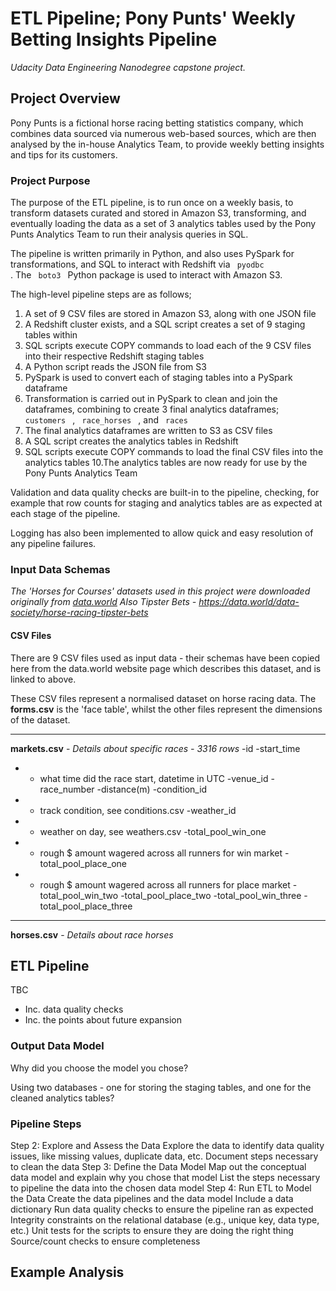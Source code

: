 # ETL Pipeline; Pony Punts' Weekly Betting Insights Pipeline

*Udacity Data Engineering Nanodegree capstone project.*

## Project Overview

Pony Punts is a fictional horse racing betting statistics company, which combines data sourced via numerous web-based sources, which are then analysed by the in-house Analytics Team, to provide weekly betting insights and tips for its customers.

### Project Purpose

The purpose of the ETL pipeline, is to run once on a weekly basis, to transform datasets curated and stored in Amazon S3, transforming, and eventually loading the data as a set of 3 analytics tables used by the Pony Punts Analytics Team to run their analysis queries in SQL.

The pipeline is written primarily in Python, and also uses PySpark for transformations, and SQL to interact with Redshift via <code> pyodbc </code> . The <code> boto3 </code> Python package is used to interact with Amazon S3.

The high-level pipeline steps are as follows;

1. A set of 9 CSV files are stored in Amazon S3, along with one JSON file
2. A Redshift cluster exists, and a SQL script creates a set of 9 staging tables within
3. SQL scripts execute COPY commands to load each of the 9 CSV files into their respective Redshift staging tables
4. A Python script reads the JSON file from S3
5. PySpark is used to convert each of staging tables into a PySpark dataframe
6. Transformation is carried out in PySpark to clean and join the dataframes, combining to create 3 final analytics dataframes; <code> customers </code> , <code> race_horses </code> , and <code> races </code>
7. The final analytics dataframes are written to S3 as CSV files
8. A SQL script creates the analytics tables in Redshift
9. SQL scripts execute COPY commands to load the final CSV files into the analytics tables
10.The analytics tables are now ready for use by the Pony Punts Analytics Team

Validation and data quality checks are built-in to the pipeline, checking, for example that row counts for staging and analytics tables are as expected at each stage of the pipeline.

Logging has also been implemented to allow quick and easy resolution of any pipeline failures.


### Input Data Schemas

*The 'Horses for Courses' datasets used in this project were downloaded originally from [data.world](https://data.world/sya/horses-for-courses) Also Tipster Bets - https://data.world/data-society/horse-racing-tipster-bets*

#### CSV Files

There are 9 CSV files used as input data - their schemas have been copied here from the data.world website page which describes this dataset, and is linked to above.

These CSV files represent a normalised dataset on horse racing data. The **forms.csv** is the 'face table', whilst the other files represent the dimensions of the dataset.

---

**markets.csv** - *Details about specific races - 3316 rows*
-id
-start_time 
-    *   what time did the race start, datetime in UTC
-venue_id
-race_number
-distance(m)
-condition_id 
-    *   track condition, see conditions.csv
-weather_id 
-    *   weather on day, see weathers.csv
-total_pool_win_one 
-    *   rough $ amount wagered across all runners for win market
-total_pool_place_one 
-    *   rough $ amount wagered across all runners for place market
-total_pool_win_two
-total_pool_place_two
-total_pool_win_three
-total_pool_place_three

***

**horses.csv** - *Details about race horses*




## ETL Pipeline

TBC
 - Inc. data quality checks
 - Inc. the points about future expansion
 
### Output Data Model
 Why did you choose the model you chose?
 
 Using two databases - one for storing the staging tables, and one for the cleaned analytics tables?
 
### Pipeline Steps 

Step 2: Explore and Assess the Data
Explore the data to identify data quality issues, like missing values, duplicate data, etc.
Document steps necessary to clean the data
Step 3: Define the Data Model
Map out the conceptual data model and explain why you chose that model
List the steps necessary to pipeline the data into the chosen data model
Step 4: Run ETL to Model the Data
Create the data pipelines and the data model
Include a data dictionary
Run data quality checks to ensure the pipeline ran as expected
Integrity constraints on the relational database (e.g., unique key, data type, etc.)
Unit tests for the scripts to ensure they are doing the right thing
Source/count checks to ensure completeness

## Example Analysis

